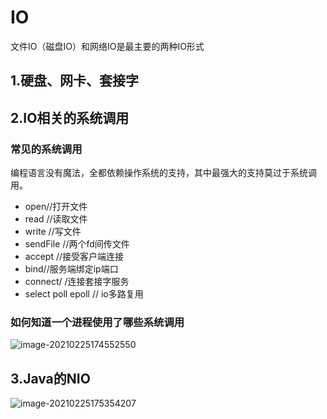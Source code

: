 # IO

文件IO（磁盘IO）和网络IO是最主要的两种IO形式

## 1.硬盘、网卡、套接字



## 2.IO相关的系统调用

### 常见的系统调用

编程语言没有魔法，全都依赖操作系统的支持，其中最强大的支持莫过于系统调用。

- open//打开文件
- read //读取文件
- write //写文件
- sendFile //两个fd间传文件
- accept //接受客户端连接
- bind//服务端绑定ip端口
- connect/ /连接套接字服务
- select poll epoll  // io多路复用

### 如何知道一个进程使用了哪些系统调用

![image-20210225174552550](http://pichost.yangyadong.site/img/image-20210225174552550.png)



## 3.Java的NIO

![image-20210225175354207](http://pichost.yangyadong.site/img/image-20210225175354207.png)